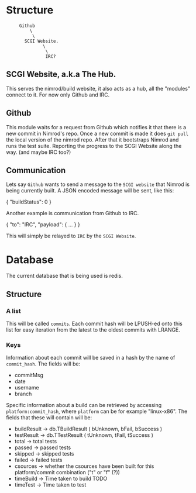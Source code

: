 # Structure
                    
         Github
             \
              \
           SCGI Website.
                  \
                   \
                   IRC?

## SCGI Website, a.k.a The Hub.

This serves the nimrod/build website, it also acts as a hub, all the "modules" connect to it. For now only Github and IRC.

## Github

This module waits for a request from Github which notifies it that there is a new commit in Nimrod's repo. Once a new commit is made it does ``git pull`` the local
version of the nimrod repo. After that it bootstraps Nimrod and runs the test suite. Reporting the progress to the SCGI Website along the way. (and maybe IRC too?)

## Communication

Lets say ``Github`` wants to send a message to the ``SCGI website`` that Nimrod is being currently built. A JSON encoded message will be sent, like this:

  { "buildStatus": 0 }

Another example is communication from Github to IRC.

  { "to": "IRC", "payload": { ... } }

This will simply be relayed to ``IRC`` by the ``SCGI Website``.

# Database

The current database that is being used is redis.

## Structure

### A list

This will be called ``commits``. Each commit hash will be LPUSH-ed onto this list for easy iteration from the latest to the oldest commits with LRANGE.

### Keys

Information about each commit will be saved in a hash by the name of ``commit_hash``.
The fields will be:
  * commitMsg
  * date
  * username
  * branch

Specific information about a build can be retrieved by accessing ``platform:commit_hash``, where ``platform`` can be for example "linux-x86".
The fields that these will contain will be:
  * buildResult -> db.TBuildResult ( bUnknown, bFail, bSuccess )
  * testResult  -> db.TTestResult  ( tUnknown, tFail, tSuccess )
  * total       -> total tests
  * passed      -> passed tests
  * skipped     -> skipped tests
  * failed      -> failed tests
  * csources    -> whether the csources have been built for this platform/commit combination ("t" or "f" (?))
  * timeBuild   -> Time taken to build TODO
  * timeTest    -> Time taken to test

